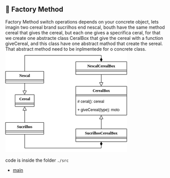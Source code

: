 ## 	:bricks: Factory Method
 Factory Method switch operations depends on your concrete object, lets imagin two cereal brand sucrilhos end nescal, bouth have the same method cereal that gives the cereal, but each one gives a specrifica ceral, for that we create one abstracte class CeralBox that give the cereal with a function giveCereal, and this class have one abstract mathod that create the sereal. That abstract method need to be inplmentede for o concrete class.
 <img src= "./assets/create/FactoryMethod.png">

code is inside the folder `./src`
 * [main](https://github.com/nicolaskruger/designPatterns/blob/main)